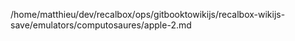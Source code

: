 /home/matthieu/dev/recalbox/ops/gitbooktowikijs/recalbox-wikijs-save/emulators/computosaures/apple-2.md